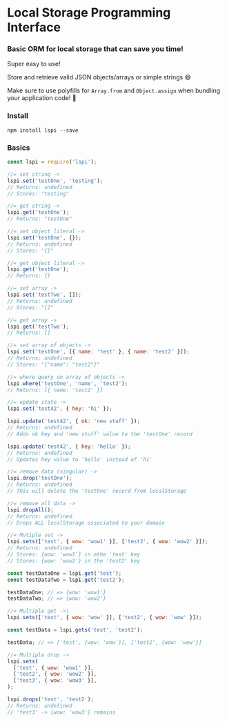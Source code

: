 # Local Storage Programming Interface

### Basic ORM for local storage that can save you time!

Super easy to use!

Store and retrieve valid JSON objects/arrays or simple strings :smile:

Make sure to use polyfills for `Array.from` and `Object.assign` when bundling your application code! :tada:

### Install

`npm install lspi --save`

### Basics

```javascript
const lspi = require('lspi');

//= set string ->
lspi.set('testOne', 'testing');
// Returns: undefined
// Stores: "testing"

//= get string ->
lspi.get('testOne');
// Returns: "testOne"

//= set object literal ->
lspi.set('testOne', {});
// Returns: undefined
// Stores: "{}"

//= get object literal ->
lspi.get('testOne');
// Returns: {}

//= set array ->
lspi.set('testTwo', []);
// Returns: undefined
// Stores: "[]"

//= get array ->
lspi.get('testTwo');
// Returns: []

//= set array of objects ->
lspi.set('testOne', [{ name: 'test' }, { name: 'test2' }]);
// Returns: undefined
// Stores: "{"name": "test2"}"

//= where query on array of objects ->
lspi.where('testOne', 'name', 'test2');
// Returns: [{ name: 'test2' }]

//= update state ->
lspi.set('test42', { hey: 'hi' });

lspi.update('test42', { ok: 'new stuff' });
// Returns: undefined
// Adds ok key and 'new stuff' value to the 'testOne' record

lspi.update('test42', { hey: 'hello' });
// Returns: undefined
// Updates hey value to 'hello' instead of 'hi'

//= remove data (singular) ->
lspi.drop('testOne');
// Returns: undefined
// This will delete the 'testOne' record from localStorage

//= remove all data ->
lspi.dropAll();
// Returns: undefined
// Drops ALL localStorage associated to your domain

//= Mutiple set ->
lspi.sets(['test', { wow: 'wow1' }], ['test2', { wow: 'wow2' }]);
// Returns: undefined
// Stores: {wow: 'wow1'} in mthe 'test' key
// Stores: {wow: 'wow2'} in the 'test2' key

const testDataOne = lspi.get('test');
const testDataTwo = lspi.get('test2');

testDataOne; // => {wow: 'wow1'}
testDataTwo; // => {wow: 'wow2'}

//= Multiple get ->\
lspi.sets(['test', { wow: 'wow' }], ['test2', { wow: 'wow' }]);

const testData = lspi.gets('test', 'test2');

testData; // => ['test', {wow: 'wow'}], ['test2', {wow: 'wow'}]

//= Multiple drop ->
lspi.sets(
  ['test', { wow: 'wow1' }],
  ['test2', { wow: 'wow2' }],
  ['test3', { wow: 'wow3' }],
);

lspi.drops('test', 'test2');
// Returns: undefined
// 'test3' -> {wow: 'wow3'} remains
```
